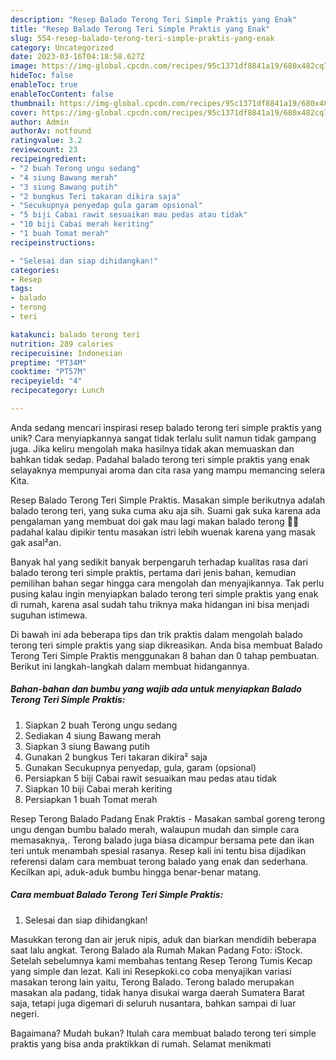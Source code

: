 ```yaml
---
description: "Resep Balado Terong Teri Simple Praktis yang Enak"
title: "Resep Balado Terong Teri Simple Praktis yang Enak"
slug: 554-resep-balado-terong-teri-simple-praktis-yang-enak
category: Uncategorized
date: 2023-03-16T04:18:58.627Z
image: https://img-global.cpcdn.com/recipes/95c1371df8841a19/680x482cq70/balado-terong-teri-simple-praktis-foto-resep-utama.jpg
hideToc: false
enableToc: true
enableTocContent: false
thumbnail: https://img-global.cpcdn.com/recipes/95c1371df8841a19/680x482cq70/balado-terong-teri-simple-praktis-foto-resep-utama.jpg
cover: https://img-global.cpcdn.com/recipes/95c1371df8841a19/680x482cq70/balado-terong-teri-simple-praktis-foto-resep-utama.jpg
author: Admin
authorAv: notfound
ratingvalue: 3.2
reviewcount: 23
recipeingredient:
- "2 buah Terong ungu sedang"
- "4 siung Bawang merah"
- "3 siung Bawang putih"
- "2 bungkus Teri takaran dikira saja"
- "Secukupnya penyedap gula garam opsional"
- "5 biji Cabai rawit sesuaikan mau pedas atau tidak"
- "10 biji Cabai merah keriting"
- "1 buah Tomat merah"
recipeinstructions:

- "Selesai dan siap dihidangkan!"
categories:
- Resep
tags:
- balado
- terong
- teri

katakunci: balado terong teri 
nutrition: 289 calories
recipecuisine: Indonesian
preptime: "PT34M"
cooktime: "PT57M"
recipeyield: "4"
recipecategory: Lunch

---
```





Anda sedang mencari inspirasi resep balado terong teri simple praktis yang unik? Cara menyiapkannya sangat tidak terlalu sulit namun tidak gampang juga. Jika keliru mengolah maka hasilnya tidak akan memuaskan dan bahkan tidak sedap. Padahal balado terong teri simple praktis yang enak selayaknya mempunyai aroma dan cita rasa yang mampu memancing selera Kita.





Resep Balado Terong Teri Simple Praktis. Masakan simple berikutnya adalah balado terong teri, yang suka cuma aku aja sih. Suami gak suka karena ada pengalaman yang membuat doi gak mau lagi makan balado terong 🤭😅 padahal kalau dipikir tentu masakan istri lebih wuenak karena yang masak gak asal²an.

Banyak hal yang sedikit banyak berpengaruh terhadap kualitas rasa dari balado terong teri simple praktis, pertama dari jenis bahan, kemudian pemilihan bahan segar hingga cara mengolah dan menyajikannya. Tak perlu pusing kalau ingin menyiapkan balado terong teri simple praktis yang enak di rumah, karena asal sudah tahu triknya maka hidangan ini bisa menjadi suguhan istimewa.






Di bawah ini ada beberapa tips dan trik praktis dalam mengolah balado terong teri simple praktis yang siap dikreasikan. Anda bisa membuat Balado Terong Teri Simple Praktis menggunakan 8 bahan dan 0 tahap pembuatan. Berikut ini langkah-langkah dalam membuat hidangannya.

<!--inarticleads1-->

##### Bahan-bahan dan bumbu yang wajib ada untuk menyiapkan Balado Terong Teri Simple Praktis:

1. Siapkan 2 buah Terong ungu sedang
1. Sediakan 4 siung Bawang merah
1. Siapkan 3 siung Bawang putih
1. Gunakan 2 bungkus Teri takaran dikira² saja
1. Gunakan Secukupnya penyedap, gula, garam (opsional)
1. Persiapkan 5 biji Cabai rawit sesuaikan mau pedas atau tidak
1. Siapkan 10 biji Cabai merah keriting
1. Persiapkan 1 buah Tomat merah


Resep Terong Balado Padang Enak Praktis - Masakan sambal goreng terong ungu dengan bumbu balado merah, walaupun mudah dan simple cara memasaknya,. Terong balado juga biasa dicampur bersama pete dan ikan teri untuk menambah spesial rasanya. Resep kali ini tentu bisa dijadikan referensi dalam cara membuat terong balado yang enak dan sederhana. Kecilkan api, aduk-aduk bumbu hingga benar-benar matang. 

<!--inarticleads2-->

##### Cara membuat Balado Terong Teri Simple Praktis:


1. Selesai dan siap dihidangkan!

Masukkan terong dan air jeruk nipis, aduk dan biarkan mendidih beberapa saat lalu angkat. Terong Balado ala Rumah Makan Padang Foto: iStock. Setelah sebelumnya kami membahas tentang Resep Terong Tumis Kecap yang simple dan lezat. Kali ini Resepkoki.co coba menyajikan variasi masakan terong lain yaitu, Terong Balado. Terong balado merupakan masakan ala padang, tidak hanya disukai warga daerah Sumatera Barat saja, tetapi juga digemari di seluruh nusantara, bahkan sampai di luar negeri. 

Bagaimana? Mudah bukan? Itulah cara membuat balado terong teri simple praktis yang bisa anda praktikkan di rumah. Selamat menikmati
